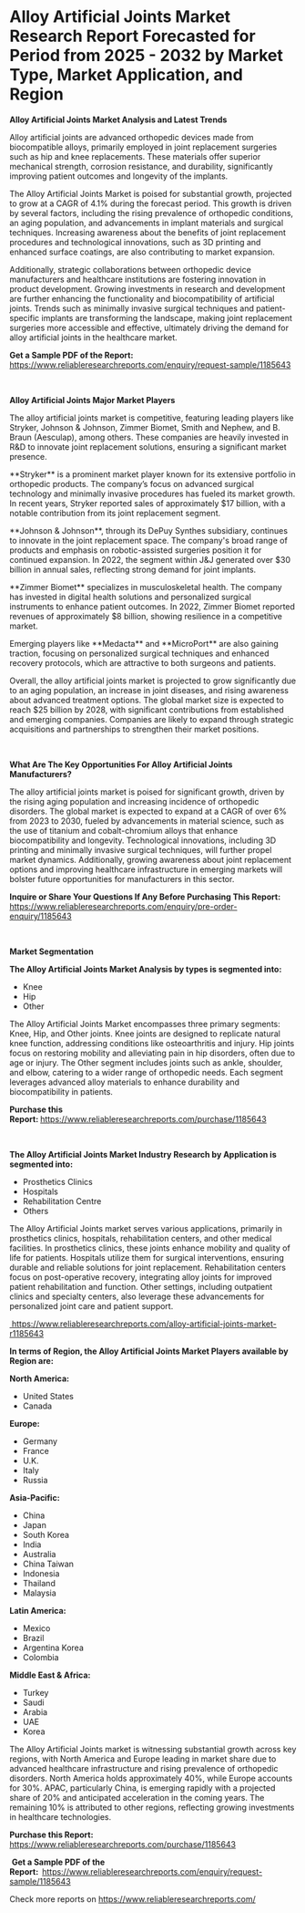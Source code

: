 <p><h1>Alloy Artificial Joints Market Research Report Forecasted for Period from 2025 -  2032 by Market Type, Market Application, and Region</h1></p><p><strong>Alloy Artificial Joints Market Analysis and Latest Trends</strong></p>
<p><p>Alloy artificial joints are advanced orthopedic devices made from biocompatible alloys, primarily employed in joint replacement surgeries such as hip and knee replacements. These materials offer superior mechanical strength, corrosion resistance, and durability, significantly improving patient outcomes and longevity of the implants.</p><p>The Alloy Artificial Joints Market is poised for substantial growth, projected to grow at a CAGR of 4.1% during the forecast period. This growth is driven by several factors, including the rising prevalence of orthopedic conditions, an aging population, and advancements in implant materials and surgical techniques. Increasing awareness about the benefits of joint replacement procedures and technological innovations, such as 3D printing and enhanced surface coatings, are also contributing to market expansion.</p><p>Additionally, strategic collaborations between orthopedic device manufacturers and healthcare institutions are fostering innovation in product development. Growing investments in research and development are further enhancing the functionality and biocompatibility of artificial joints. Trends such as minimally invasive surgical techniques and patient-specific implants are transforming the landscape, making joint replacement surgeries more accessible and effective, ultimately driving the demand for alloy artificial joints in the healthcare market.</p></p>
<p><strong>Get a Sample PDF of the Report:&nbsp;</strong> <a href="https://www.reliableresearchreports.com/enquiry/request-sample/1185643?utm_campaign=2208&utm_medium=2&utm_source=Github&utm_content=ia&utm_term=28032025&utm_id=alloy-artificial-joints">https://www.reliableresearchreports.com/enquiry/request-sample/1185643</a></p>
<p>&nbsp;</p>
<p><strong>Alloy Artificial Joints Major Market Players</strong></p>
<p><p>The alloy artificial joints market is competitive, featuring leading players like Stryker, Johnson & Johnson, Zimmer Biomet, Smith and Nephew, and B. Braun (Aesculap), among others. These companies are heavily invested in R&D to innovate joint replacement solutions, ensuring a significant market presence.</p><p>**Stryker** is a prominent market player known for its extensive portfolio in orthopedic products. The company’s focus on advanced surgical technology and minimally invasive procedures has fueled its market growth. In recent years, Stryker reported sales of approximately $17 billion, with a notable contribution from its joint replacement segment.</p><p>**Johnson & Johnson**, through its DePuy Synthes subsidiary, continues to innovate in the joint replacement space. The company's broad range of products and emphasis on robotic-assisted surgeries position it for continued expansion. In 2022, the segment within J&J generated over $30 billion in annual sales, reflecting strong demand for joint implants.</p><p>**Zimmer Biomet** specializes in musculoskeletal health. The company has invested in digital health solutions and personalized surgical instruments to enhance patient outcomes. In 2022, Zimmer Biomet reported revenues of approximately $8 billion, showing resilience in a competitive market.</p><p>Emerging players like **Medacta** and **MicroPort** are also gaining traction, focusing on personalized surgical techniques and enhanced recovery protocols, which are attractive to both surgeons and patients. </p><p>Overall, the alloy artificial joints market is projected to grow significantly due to an aging population, an increase in joint diseases, and rising awareness about advanced treatment options. The global market size is expected to reach $25 billion by 2028, with significant contributions from established and emerging companies. Companies are likely to expand through strategic acquisitions and partnerships to strengthen their market positions.</p></p>
<p>&nbsp;</p>
<p><strong>What Are The Key Opportunities For Alloy Artificial Joints Manufacturers?</strong></p>
<p><p>The alloy artificial joints market is poised for significant growth, driven by the rising aging population and increasing incidence of orthopedic disorders. The global market is expected to expand at a CAGR of over 6% from 2023 to 2030, fueled by advancements in material science, such as the use of titanium and cobalt-chromium alloys that enhance biocompatibility and longevity. Technological innovations, including 3D printing and minimally invasive surgical techniques, will further propel market dynamics. Additionally, growing awareness about joint replacement options and improving healthcare infrastructure in emerging markets will bolster future opportunities for manufacturers in this sector.</p></p>
<p><strong>Inquire or Share Your Questions If Any Before Purchasing This Report:</strong> <a href="https://www.reliableresearchreports.com/enquiry/pre-order-enquiry/1185643?utm_campaign=2208&utm_medium=2&utm_source=Github&utm_content=ia&utm_term=28032025&utm_id=alloy-artificial-joints">https://www.reliableresearchreports.com/enquiry/pre-order-enquiry/1185643</a></p>
<p>&nbsp;</p>
<p><strong>Market Segmentation</strong></p>
<p><strong>The Alloy Artificial Joints Market Analysis by types is segmented into:</strong></p>
<p><ul><li>Knee</li><li>Hip</li><li>Other</li></ul></p>
<p><p>The Alloy Artificial Joints Market encompasses three primary segments: Knee, Hip, and Other joints. Knee joints are designed to replicate natural knee function, addressing conditions like osteoarthritis and injury. Hip joints focus on restoring mobility and alleviating pain in hip disorders, often due to age or injury. The Other segment includes joints such as ankle, shoulder, and elbow, catering to a wider range of orthopedic needs. Each segment leverages advanced alloy materials to enhance durability and biocompatibility in patients.</p></p>
<p><strong>Purchase this Report:&nbsp;</strong><a href="https://www.reliableresearchreports.com/purchase/1185643?utm_campaign=2208&utm_medium=2&utm_source=Github&utm_content=ia&utm_term=28032025&utm_id=alloy-artificial-joints">https://www.reliableresearchreports.com/purchase/1185643</a></p>
<p>&nbsp;</p>
<p><strong>The Alloy Artificial Joints Market Industry Research by Application is segmented into:</strong></p>
<p><ul><li>Prosthetics Clinics</li><li>Hospitals</li><li>Rehabilitation Centre</li><li>Others</li></ul></p>
<p><p>The Alloy Artificial Joints market serves various applications, primarily in prosthetics clinics, hospitals, rehabilitation centers, and other medical facilities. In prosthetics clinics, these joints enhance mobility and quality of life for patients. Hospitals utilize them for surgical interventions, ensuring durable and reliable solutions for joint replacement. Rehabilitation centers focus on post-operative recovery, integrating alloy joints for improved patient rehabilitation and function. Other settings, including outpatient clinics and specialty centers, also leverage these advancements for personalized joint care and patient support.</p></p>
<p><a href="https://www.reliableresearchreports.com/alloy-artificial-joints-market-r1185643?utm_campaign=2208&utm_medium=2&utm_source=Github&utm_content=ia&utm_term=28032025&utm_id=alloy-artificial-joints">&nbsp;https://www.reliableresearchreports.com/alloy-artificial-joints-market-r1185643</a></p>
<p><strong>In terms of Region, the Alloy Artificial Joints Market Players available by Region are:</strong></p>
<p>
    <p> <strong> North America: </strong>
        <ul>
            <li>United States</li>
            <li>Canada</li>
        </ul>
        </p> 
    <p> <strong> Europe: </strong>
        <ul>
            <li>Germany</li>
            <li>France</li>
            <li>U.K.</li>
            <li>Italy</li>
            <li>Russia</li>
        </ul>
        </p> 
    <p> <strong> Asia-Pacific: </strong>
        <ul>
            <li>China</li>
            <li>Japan</li>
            <li>South Korea</li>
            <li>India</li>
            <li>Australia</li>
            <li>China Taiwan</li>
            <li>Indonesia</li>
            <li>Thailand</li>
            <li>Malaysia</li>
        </ul>
        </p> 
    <p> <strong> Latin America: </strong>
        <ul>
            <li>Mexico</li>
            <li>Brazil</li>
            <li>Argentina Korea</li>
            <li>Colombia</li>
        </ul>
        </p> 
    <p> <strong> Middle East & Africa: </strong>
        <ul>
            <li>Turkey</li>
            <li>Saudi</li>
            <li>Arabia</li>
            <li>UAE</li>
            <li>Korea</li>
        </ul>
    </p>
    </p>
<p><p>The Alloy Artificial Joints market is witnessing substantial growth across key regions, with North America and Europe leading in market share due to advanced healthcare infrastructure and rising prevalence of orthopedic disorders. North America holds approximately 40%, while Europe accounts for 30%. APAC, particularly China, is emerging rapidly with a projected share of 20% and anticipated acceleration in the coming years. The remaining 10% is attributed to other regions, reflecting growing investments in healthcare technologies.</p></p>
<p><strong>Purchase this Report: </strong><a href="https://www.reliableresearchreports.com/purchase/1185643?utm_campaign=2208&utm_medium=2&utm_source=Github&utm_content=ia&utm_term=28032025&utm_id=alloy-artificial-joints">https://www.reliableresearchreports.com/purchase/1185643</a></p>
<p>&nbsp;<strong>Get a Sample PDF of the Report:&nbsp;&nbsp;</strong><a href="https://www.reliableresearchreports.com/enquiry/request-sample/1185643?utm_campaign=2208&utm_medium=2&utm_source=Github&utm_content=ia&utm_term=28032025&utm_id=alloy-artificial-joints">https://www.reliableresearchreports.com/enquiry/request-sample/1185643</a></p>
<p><strong></strong></p>
<p>Check more reports on <a href="https://www.reliableresearchreports.com/?utm_campaign=2208&utm_medium=2&utm_source=Github&utm_content=ia&utm_term=28032025&utm_id=alloy-artificial-joints">https://www.reliableresearchreports.com/</a></p>